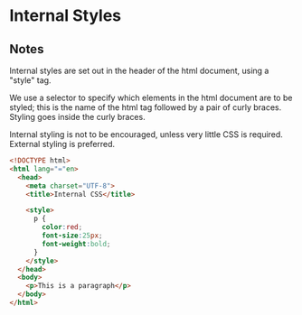 # Internal Styles

## Notes

Internal styles are set out in the header of the html document, using a "style" tag.

We use a selector to specify which elements in the html document are to be styled; this is the name of the html tag followed by a pair of curly braces. Styling goes inside the curly braces.

Internal styling is not to be encouraged, unless very little CSS is required. External styling is preferred.

```html
<!DOCTYPE html>
<html lang="="en>
  <head>
    <meta charset="UTF-8">
    <title>Internal CSS</title>

    <style>
      p {
        color:red;
        font-size:25px;
        font-weight:bold;
      }
    </style>
  </head>
  <body>
    <p>This is a paragraph</p>
  </body>
</html>
```
